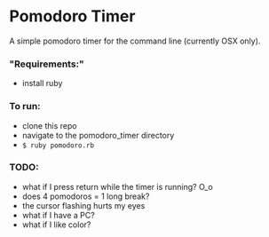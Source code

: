 # Pomodoro Timer
A simple pomodoro timer for the command line (currently OSX only).

### "Requirements:"
* install ruby

### To run:
* clone this repo
* navigate to the pomodoro_timer directory  
* `$ ruby pomodoro.rb`

### TODO:
* what if I press return while the timer is running? O_o
* does 4 pomodoros = 1 long break?
* the cursor flashing hurts my eyes
* what if I have a PC?
* what if I like color?
